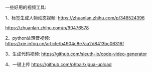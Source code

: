 
一些好用的视频工具:

1、标签生成人物动态视频:
https://zhuanlan.zhihu.com/p/348524396

https://zhuanlan.zhihu.com/p/90476578

2、python处理音视频:
https://xie.infoq.cn/article/b4904c8e7aa2d8413bc06316f

3、生成代码视频:
https://github.com/sleuth-io/code-video-generator

4、一键上传
https://github.com/phbai/xigua-upload
